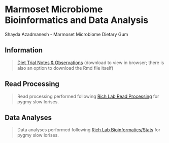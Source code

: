 Marmoset Microbiome Bioinformatics and Data Analysis
========================================
Shayda Azadmanesh - Marmoset Microbiome Dietary Gum

## Information
>[Diet Trial Notes & Observations](https://github.com/sazadmanesh/marm_bioinfo/blob/main/Exp_Notes_2025-6-2_SA.nb.html) (download to view in browser; there is also an option to download the Rmd file itself)

## Read Processing

>Read processing performed following [Rich Lab Read Processing](https://github.com/Rich-Molecular-Health-Lab/read_processing) for pygmy slow lorises.

## Data Analyses

>Data analyses performed following [Rich Lab Bioinformatics/Stats](https://github.com/Rich-Molecular-Health-Lab/bioinformatics_stats) for pygmy slow lorises.
